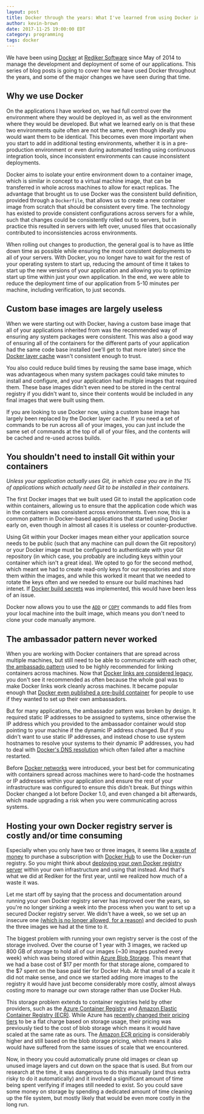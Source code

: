 ```yaml
---
layout: post
title: Docker through the years: What I've learned from using Docker in production since 2014 (Part 1)
author: kevin-brown
date: 2017-11-25 19:00:00 EDT
category: programming
tags: docker
---
```


We have been using [Docker][docker] at [Rediker Software][rediker] since May of 2014 to manage the development and deployment of some of our applications.  This series of blog posts is going to cover how we have used Docker throughout the years, and some of the major changes we have seen during that time.

## Why we use Docker

On the applications I have worked on, we had full control over the environment where they would be deployed in, as well as the environment where they would be developed. But what we learned early on is that these two environments quite often are not the same, even though ideally you would want them to be identical. This becomes even more important when you start to add in additional testing environments, whether it is in a pre-production environment or even during automated testing using continuous integration tools, since inconsistent environments can cause inconsistent deployments.

Docker aims to isolate your entire environment down to a container image, which is similar in concept to a virtual machine image, that can be transferred in whole across machines to allow for exact replicas. The advantage that brought us to use Docker was the consistent build definition, provided through a `Dockerfile`, that allows us to create a new container image from scratch that should be consistent every time. The technology has existed to provide consistent configurations across servers for a while, such that changes could be consistently rolled out to servers, but in practice this resulted in servers with left over, unused files that occasionally contributed to inconsistencies across environments.

When rolling out changes to production, the general goal is to have as little down time as possible while ensuring the most consistent deployments to all of your servers. With Docker, you no longer have to wait for the rest of your operating system to start up, reducing the amount of time it takes to start up the new versions of your application and allowing you to optimize start up time within just your own application. In the end, we were able to reduce the deployment time of our application from 5-10 minutes per machine, including verification, to just seconds.

## Custom base images are largely useless

When we were starting out with Docker, having a custom base image that all of your applications inherited from was the recommended way of ensuring any system packages were consistent. This was also a good way of ensuring all of the containers for the different parts of your application had the same code base installed (we'll get to that more later) since the [Docker layer cache][understanding-docker-cache] wasn't consistent enough to trust.

You also could reduce build times by reusing the same base image, which was advantageous when many system packages could take minutes to install and configure, and your application had multiple images that required them. These base images didn't even need to be stored in the central registry if you didn't want to, since their contents would be included in any final images that were built using them.

If you are looking to use Docker now, using a custom base image has largely been replaced by the Docker layer cache. If you need a set of commands to be run across all of your images, you can just include the same set of commands at the top of all of your files, and the contents will be cached and re-used across builds.

## You shouldn't need to install Git within your containers

_Unless your application actually uses Git, in which case you are in the 1% of applications which actually need Git to be installed in their containers._

The first Docker images that we built used Git to install the application code within containers, allowing us to ensure that the application code which was in the containers was consistent across environments. Even now, this is a common pattern in Docker-based applications that started using Docker early on, even though in almost all cases it is useless or counter-productive.

Using Git within your Docker images mean either your application source needs to be public (such that any machine can pull down the Git repository) or your Docker image must be configured to authenticate with your Git repository (in which case, you probably are including keys within your container which isn't a great idea). We opted to go for the second method, which meant we had to create read-only keys for our repositories and store them within the images, and while this worked it meant that we needed to rotate the keys often and we needed to ensure our build machines had intenet. If [Docker build secrets][docker-build-secrets] was implemented, this would have been less of an issue.

Docker now allows you to use the [`ADD`][docker-add-command] or [`COPY`][docker-copy-command] commands to add files from your local machine into the built image, which means you don't need to clone your code manually anymore.

## The ambassador pattern never worked

When you are working with Docker containers that are spread across multiple machines, but still need to be able to communicate with each other, [the ambassado pattern][ambassador-pattern] used to be highly recommended for linking containers across machines. Now that [Docker links are considered legacy][docker-links], you don't see it recommended as often because the whole goal was to make Docker links work cleanly across machines. It became popular enough that [Docker even published a pre-build container][docker-hub-ambassador] for people to use if they wanted to set up their own ambassadors.

But for many applications, the ambassador pattern was broken by design. It required static IP addresses to be assigned to systems, since otherwise the IP address which you provided to the ambassador container would stop pointing to your machine if the dynamic IP address changed. But if you didn't want to use static IP addresses, and instead chose to use system hostnames to resolve your systems to their dynamic IP addresses, you had to deal with [Docker's DNS resolution][docker-dns] which often failed after a machine restarted.

Before [Docker networks][docker-networking] were introduced, your best bet for communicating with containers spread across machines were to hard-code the hostnames or IP addresses within your application and ensure the rest of your infrastructure was configured to ensure this didn't break. But things within Docker changed a lot before Docker 1.0, and even changed a bit afterwards, which made upgrading a risk when you were communicating across systems.

## Hosting your own Docker registry server is costly and/or time consuming

Especially when you only have two or three images, it seems like [a waste of money][docker-hub-billing] to purchase a subscription with [Docker Hub][docker-hub] to use the Docker-run registry. So you might think about [deploying your own Docker registry server][docker-registry-deploy] within your own infrastructure and using that instead. And that's what we did at Rediker for the first year, until we realized how much of a waste it was.

Let me start off by saying that the process and documentation around running your own Docker registry server has improved over the years, so you're no longer sinking a week into the process when you want to set up a secured Docker registry server. We didn't have a week, so we set up an insecure one [(which is no longer allowed, for a reason)][docker-registry-insecure] and decided to push the three images we had at the time to it.

The biggest problem with running your own registry server is the cost of the storage involved. Over the course of 1 year with 3 images, we racked up 800 GB of storage to hold all of our images (~30 images pushed every week) which was being stored within [Azure Blob Storage][azure-blob-storage]. This meant that we had a base cost of $17 per month for that storage alone, compared to the $7 spent on the base paid tier for Docker Hub. At that small of a scale it did not make sense, and once we started adding more images to the registry it would have just become considerably more costly, almost always costing more to manage our own storage rather than use Docker Hub.

This storage problem extends to container registries held by other providers, such as the [Azure Container Registry][azure-container-registry] and [Amazon Elastic Container Registry (ECR)][amazon-ecr]. While Azure has [recently changed their pricing tiers][azure-container-registry-pricing] to be a flat charge based on storage usage, their pricing was previously tied to the cost of blob storage which means it would have scaled at the same rate as ours. The [Amazon ECR pricing][amazon-ecr-pricing] is considerably higher and still based on the blob storage pricing, which means it also would have suffered from the same issues of scale that we encountered.

Now, in theory you could automatically prune old images or clean up unused image layers and cut down on the space that is used. But from our research at the time, it was dangerous to do this manually (and thus extra risky to do it automatically) and it involved a significant amount of time being spent verifying if images still needed to exist. So you could save some money on storage by spending a dedicated amount of time cleaning up the file system, but mostly likely that would be even more costly in the long run.

[amazon-ecr]: https://aws.amazon.com/ecr/
[amazon-ecr-pricing]: https://aws.amazon.com/ecr/pricing/
[ambassador-pattern]: https://docs.docker.com/engine/admin/ambassador_pattern_linking/
[azure-blob-storage]: https://azure.microsoft.com/en-us/services/storage/blobs/
[azure-container-registry]: https://azure.microsoft.com/en-us/services/container-registry/
[azure-container-registry-pricing]: https://azure.microsoft.com/en-us/pricing/details/container-registry/
[docker]: https://www.docker.com/
[docker-add-command]: https://docs.docker.com/engine/reference/builder/#add
[docker-build-secrets]: https://github.com/moby/moby/issues/33343
[docker-copy-command]: https://docs.docker.com/engine/reference/builder/#copy
[docker-dns]: https://docs.docker.com/engine/userguide/networking/default_network/configure-dns/
[docker-hub]: https://hub.docker.com/
[docker-hub-ambassador]: https://hub.docker.com/r/docker/ambassador/
[docker-hub-billing]: https://hub.docker.com/billing-plans/
[docker-links]: https://docs.docker.com/engine/userguide/networking/default_network/dockerlinks/
[docker-networking]: https://docs.docker.com/engine/userguide/networking/
[docker-registry-deploy]: https://docs.docker.com/registry/deploying/
[docker-registry-insecure]: https://docs.docker.com/registry/insecure/
[rediker]: https://www.rediker.com/
[understanding-docker-cache]: https://thenewstack.io/understanding-the-docker-cache-for-faster-builds/
